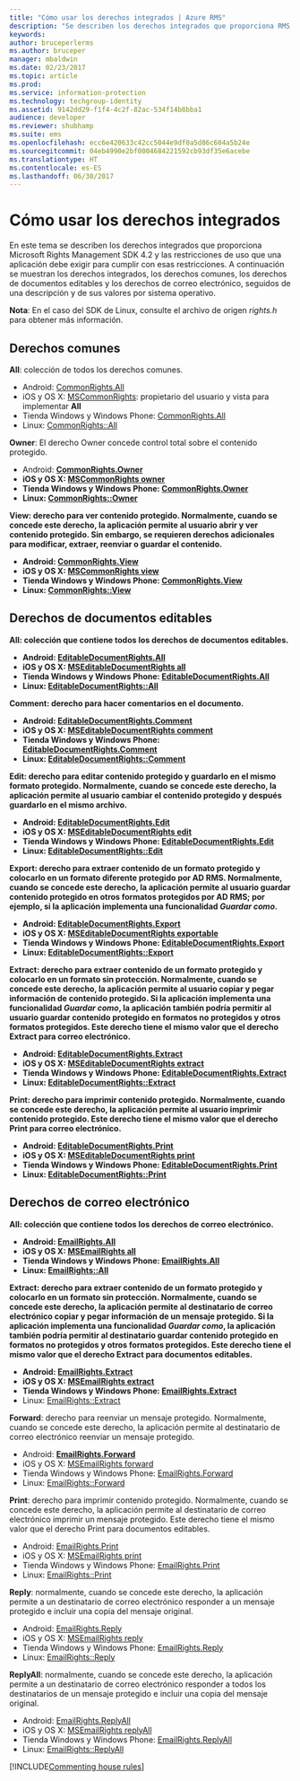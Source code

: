 ```yaml
---
title: "Cómo usar los derechos integrados | Azure RMS"
description: "Se describen los derechos integrados que proporciona RMS SDK 4.2 y las restricciones de uso que una aplicación debe exigir para cumplir con esas restricciones."
keywords: 
author: bruceperlerms
ms.author: bruceper
manager: mbaldwin
ms.date: 02/23/2017
ms.topic: article
ms.prod: 
ms.service: information-protection
ms.technology: techgroup-identity
ms.assetid: 9142dd29-f1f4-4c2f-82ac-534f14b8bba1
audience: developer
ms.reviewer: shubhamp
ms.suite: ems
ms.openlocfilehash: ecc6e420633c42cc5044e9df0a5d86c604a5b24e
ms.sourcegitcommit: 04eb4990e2bf0004684221592cb93df35e6acebe
ms.translationtype: HT
ms.contentlocale: es-ES
ms.lasthandoff: 06/30/2017
---
```

# <a name="how-to-use-built-in-rights"></a>Cómo usar los derechos integrados

En este tema se describen los derechos integrados que proporciona Microsoft Rights Management SDK 4.2 y las restricciones de uso que una aplicación debe exigir para cumplir con esas restricciones. A continuación se muestran los derechos integrados, los derechos comunes, los derechos de documentos editables y los derechos de correo electrónico, seguidos de una descripción y de sus valores por sistema operativo.

**Nota**: En el caso del SDK de Linux, consulte el archivo de origen *rights.h* para obtener más información.

## <a name="common-rights"></a>Derechos comunes

**All**: colección de todos los derechos comunes.
- Android: [CommonRights.All](https://msdn.microsoft.com/library/dn758258.aspx)
- iOS y OS X: [MSCommonRights](https://msdn.microsoft.com/library/dn758314.aspx): propietario del usuario y vista para implementar **All**
- Tienda Windows y Windows Phone: [CommonRights.All</strong>](https://msdn.microsoft.com/library/microsoft.rightsmanagement.commonrights.all.aspx)
- Linux: [CommonRights::All](http://azuread.github.io/rms-sdk-for-cpp/classrmscore_1_1modernapi_1_1CommonRights.html)

**Owner**: El derecho Owner concede control total sobre el contenido protegido.
- Android: [<strong>CommonRights.Owner](https://msdn.microsoft.com/library/dn758258.aspx)
- iOS y OS X: [MSCommonRights owner](https://msdn.microsoft.com/library/dn758314.aspx)
- Tienda Windows y Windows Phone: [CommonRights.Owner](https://msdn.microsoft.com/library/microsoft.rightsmanagement.commonrights.owner.aspx)
- Linux: [CommonRights::Owner](http://azuread.github.io/rms-sdk-for-cpp/classrmscore_1_1modernapi_1_1CommonRights.html)

**View**: derecho para ver contenido protegido. Normalmente, cuando se concede este derecho, la aplicación permite al usuario abrir y ver contenido protegido. Sin embargo, se requieren derechos adicionales para modificar, extraer, reenviar o guardar el contenido.

- Android: [CommonRights.View](https://msdn.microsoft.com/library/dn758258.aspx)
- iOS y OS X: [MSCommonRights view](https://msdn.microsoft.com/library/dn758314.aspx)
- Tienda Windows y Windows Phone: [CommonRights.View](https://msdn.microsoft.com/library/microsoft.rightsmanagement.commonrights.view.aspx)
- Linux: [CommonRights::View](http://azuread.github.io/rms-sdk-for-cpp/classrmscore_1_1modernapi_1_1CommonRights.html)</li>

 

## <a name="editable-document-rights"></a>Derechos de documentos editables
**All**: colección que contiene todos los derechos de documentos editables.
- Android: [EditableDocumentRights.All](https://msdn.microsoft.com/library/dn758284.aspx)
- iOS y OS X: [MSEditableDocumentRights all](https://msdn.microsoft.com/library/dn758318.aspx)
- Tienda Windows y Windows Phone: [EditableDocumentRights.All](https://msdn.microsoft.com/library/microsoft.rightsmanagement.editabledocumentrights.all.aspx)
- Linux: [EditableDocumentRights::All](http://azuread.github.io/rms-sdk-for-cpp/classrmscore_1_1modernapi_1_1EditableDocumentRights.html)

**Comment**: derecho para hacer comentarios en el documento.
- Android: [EditableDocumentRights.Comment](https://msdn.microsoft.com/library/dn758284.aspx)
- iOS y OS X: [MSEditableDocumentRights comment](https://msdn.microsoft.com/library/dn758318.aspx)
- Tienda Windows y Windows Phone: [EditableDocumentRights.Comment](https://msdn.microsoft.com/library/microsoft.rightsmanagement.editabledocumentrights.comment.aspx)
- Linux: [EditableDocumentRights::Comment](http://azuread.github.io/rms-sdk-for-cpp/classrmscore_1_1modernapi_1_1EditableDocumentRights.html)

**Edit**: derecho para editar contenido protegido y guardarlo en el mismo formato protegido. Normalmente, cuando se concede este derecho, la aplicación permite al usuario cambiar el contenido protegido y después guardarlo en el mismo archivo.
- Android: [EditableDocumentRights.Edit](https://msdn.microsoft.com/library/dn758284.aspx)
- iOS y OS X: [MSEditableDocumentRights edit](https://msdn.microsoft.com/library/dn758318.aspx)
- Tienda Windows y Windows Phone: [EditableDocumentRights.Edit](https://msdn.microsoft.com/library/microsoft.rightsmanagement.editabledocumentrights.edit.aspx)
- Linux: [EditableDocumentRights::Edit](http://azuread.github.io/rms-sdk-for-cpp/classrmscore_1_1modernapi_1_1EditableDocumentRights.html)

**Export**: derecho para extraer contenido de un formato protegido y colocarlo en un formato diferente protegido por AD RMS. Normalmente, cuando se concede este derecho, la aplicación permite al usuario guardar contenido protegido en otros formatos protegidos por AD RMS; por ejemplo, si la aplicación implementa una funcionalidad *Guardar como*.

- Android: [EditableDocumentRights.Export](https://msdn.microsoft.com/library/dn758284.aspx)
- iOS y OS X: [MSEditableDocumentRights exportable](https://msdn.microsoft.com/library/dn758318.aspx)
- Tienda Windows y Windows Phone: [EditableDocumentRights.Export](https://msdn.microsoft.com/library/microsoft.rightsmanagement.editabledocumentrights.export.aspx)
- Linux: [EditableDocumentRights::Export](http://azuread.github.io/rms-sdk-for-cpp/classrmscore_1_1modernapi_1_1EditableDocumentRights.html)

**Extract**: derecho para extraer contenido de un formato protegido y colocarlo en un formato sin protección. Normalmente, cuando se concede este derecho, la aplicación permite al usuario copiar y pegar información de contenido protegido. Si la aplicación implementa una funcionalidad <em>Guardar como</em>, la aplicación también podría permitir al usuario guardar contenido protegido en formatos no protegidos y otros formatos protegidos. Este derecho tiene el mismo valor que el derecho Extract para correo electrónico.

- Android: [EditableDocumentRights.Extract](https://msdn.microsoft.com/library/dn758284.aspx)
- iOS y OS X: [MSEditableDocumentRights extract](https://msdn.microsoft.com/library/dn758318.aspx)
- Tienda Windows y Windows Phone: [EditableDocumentRights.Extract](https://msdn.microsoft.com/library/microsoft.rightsmanagement.editabledocumentrights.extract.aspx)
- Linux: [EditableDocumentRights::Extract](http://azuread.github.io/rms-sdk-for-cpp/classrmscore_1_1modernapi_1_1EditableDocumentRights.html)

**Print**: derecho para imprimir contenido protegido. Normalmente, cuando se concede este derecho, la aplicación permite al usuario imprimir contenido protegido. Este derecho tiene el mismo valor que el derecho Print para correo electrónico.

- Android: [EditableDocumentRights.Print](https://msdn.microsoft.com/library/dn758284.aspx)
- iOS y OS X: [MSEditableDocumentRights print](https://msdn.microsoft.com/library/dn758318.aspx)
- Tienda Windows y Windows Phone: [EditableDocumentRights.Print](https://msdn.microsoft.com/library/microsoft.rightsmanagement.editabledocumentrights.print.aspx)
- Linux: [EditableDocumentRights::Print](http://azuread.github.io/rms-sdk-for-cpp/classrmscore_1_1modernapi_1_1EditableDocumentRights.html)

 

## <a name="email-rights"></a>Derechos de correo electrónico

**All**: colección que contiene todos los derechos de correo electrónico.
- Android: [EmailRights.All](https://msdn.microsoft.com/library/dn758285.aspx)
- iOS y OS X: [MSEmailRights all](https://msdn.microsoft.com/library/dn758319.aspx)
- Tienda Windows y Windows Phone: [EmailRights.All](https://msdn.microsoft.com/library/microsoft.rightsmanagement.emailrights.all.aspx)
- Linux: [EmailRights::All](http://azuread.github.io/rms-sdk-for-cpp/classrmscore_1_1modernapi_1_1EmailRights.html)

**Extract**: derecho para extraer contenido de un formato protegido y colocarlo en un formato sin protección. Normalmente, cuando se concede este derecho, la aplicación permite al destinatario de correo electrónico copiar y pegar información de un mensaje protegido. Si la aplicación implementa una funcionalidad <em>Guardar como</em>, la aplicación también podría permitir al destinatario guardar contenido protegido en formatos no protegidos y otros formatos protegidos. Este derecho tiene el mismo valor que el derecho Extract para documentos editables.

- Android: [EmailRights.Extract](https://msdn.microsoft.com/library/dn758285.aspx)
- iOS y OS X: [MSEmailRights extract](https://msdn.microsoft.com/library/dn758319.aspx)
- Tienda Windows y Windows Phone: [EmailRights.Extract</strong>](https://msdn.microsoft.com/library/microsoft.rightsmanagement.emailrights.extract.aspx)
- Linux: [EmailRights::Extract](http://azuread.github.io/rms-sdk-for-cpp/classrmscore_1_1modernapi_1_1EmailRights.html)

**Forward**: derecho para reenviar un mensaje protegido. Normalmente, cuando se concede este derecho, la aplicación permite al destinatario de correo electrónico reenviar un mensaje protegido.
- Android: [<strong>EmailRights.Forward</strong>](https://msdn.microsoft.com/library/dn758285.aspx)
- iOS y OS X: [MSEmailRights forward](https://msdn.microsoft.com/library/dn758319.aspx)
- Tienda Windows y Windows Phone: [EmailRights.Forward](https://msdn.microsoft.com/library/microsoft.rightsmanagement.emailrights.forward.aspx)
- Linux: [EmailRights::Forward](http://azuread.github.io/rms-sdk-for-cpp/classrmscore_1_1modernapi_1_1EmailRights.html)

**Print**: derecho para imprimir contenido protegido. Normalmente, cuando se concede este derecho, la aplicación permite al destinatario de correo electrónico imprimir un mensaje protegido. Este derecho tiene el mismo valor que el derecho Print para documentos editables.

- Android: [EmailRights.Print](https://msdn.microsoft.com/library/dn758285.aspx)
- iOS y OS X: [MSEmailRights print](https://msdn.microsoft.com/library/dn758319.aspx)
- Tienda Windows y Windows Phone: [EmailRights.Print](https://msdn.microsoft.com/library/microsoft.rightsmanagement.emailrights.print.aspx)
- Linux: [EmailRights::Print](http://azuread.github.io/rms-sdk-for-cpp/classrmscore_1_1modernapi_1_1EmailRights.html)

**Reply**: normalmente, cuando se concede este derecho, la aplicación permite a un destinatario de correo electrónico responder a un mensaje protegido e incluir una copia del mensaje original.

- Android: [EmailRights.Reply](https://msdn.microsoft.com/library/dn758285.aspx)
- iOS y OS X: [MSEmailRights reply](https://msdn.microsoft.com/library/dn758319.aspx)
- Tienda Windows y Windows Phone: [EmailRights.Reply](https://msdn.microsoft.com/library/microsoft.rightsmanagement.emailrights.reply.aspx)
- Linux: [EmailRights::Reply](http://azuread.github.io/rms-sdk-for-cpp/classrmscore_1_1modernapi_1_1EmailRights.html)

**ReplyAll**: normalmente, cuando se concede este derecho, la aplicación permite a un destinatario de correo electrónico responder a todos los destinatarios de un mensaje protegido e incluir una copia del mensaje original.

- Android: [EmailRights.ReplyAll</strong>](https://msdn.microsoft.com/library/dn758285.aspx)
- iOS y OS X: [MSEmailRights replyAll](https://msdn.microsoft.com/library/dn758319.aspx)
- Tienda Windows y Windows Phone: [EmailRights.ReplyAll](https://msdn.microsoft.com/library/microsoft.rightsmanagement.emailrights.replyall.aspx)
- Linux: [EmailRights::ReplyAll](http://azuread.github.io/rms-sdk-for-cpp/classrmscore_1_1modernapi_1_1EmailRights.html)

[!INCLUDE[Commenting house rules](../includes/houserules.md)]